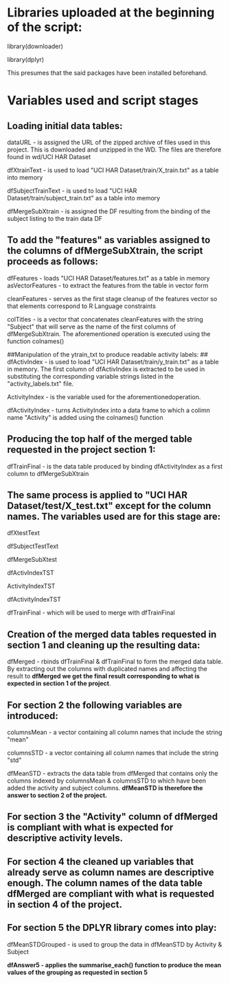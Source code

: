 # Libraries uploaded at the beginning of the script: #
library(downloader)

library(dplyr)

This presumes that the said packages have been installed beforehand.

# Variables used and script stages #
## Loading initial data tables: ##
dataURL - is assigned the URL of the zipped archive of files used in this project. This is downloaded and unzipped in the WD. The files are therefore found in wd/UCI HAR Dataset

dfXtrainText - is used to load "UCI HAR Dataset/train/X_train.txt" as a table into memory

dfSubjectTrainText - is used to load "UCI HAR Dataset/train/subject_train.txt" as a table into memory

dfMergeSubXtrain - is assigned the DF resulting from the binding of the subject listing to the train data DF

## To add the "features" as variables assigned to the columns of dfMergeSubXtrain, the script proceeds as follows: ##
dfFeatures - loads "UCI HAR Dataset/features.txt" as a table in memory
asVectorFeatures - to extract the features from the table in vector form

cleanFeatures - serves as the first stage cleanup of the features vector so that elements correspond to R Language constraints

colTitles - is a vector that concatenates cleanFeatures with the string "Subject" that will serve as the name of the first columns of dfMergeSubXtrain. The aforementioned operation is executed using the function colnames()
 
##Manipulation of the ytrain_txt to produce readable activity labels: ##
dfActivIndex - is used to load "UCI HAR Dataset/train/y_train.txt" as a table in memory. 
The first column of dfActivIndex is extracted to be used in substituting the corresponding variable strings listed in the "activity_labels.txt" file.

ActivityIndex - is the variable used for the aforementionedoperation.

dfActivityIndex - turns ActivityIndex into a data frame to which a colimn name "Activity" is added using the colnames() function

## Producing the top half of the merged table requested in the project section 1: ##
dfTrainFinal - is the data table produced by binding dfActivityIndex as a first column to dfMergeSubXtrain

## The same process is applied to "UCI HAR Dataset/test/X_test.txt" except for the column names. The variables used are for this stage are: ##
dfXtestText

dfSubjectTestText

dfMergeSubXtest

dfActivIndexTST

ActivityIndexTST

dfActivityIndexTST

dfTrainFinal - which will be used to merge with dfTrainFinal 

## Creation of the merged data tables requested in section 1 and cleaning up the resulting data: ##
dfMerged - rbinds dfTrainFinal & dfTrainFinal to form the merged data table. By extracting out the columns with duplicated names and affecting the result to **dfMerged we get the final result corresponding to what is expected in section 1 of the project**.

## For section 2 the following variables are introduced: ##
columnsMean - a vector containing all column names that include the string "mean"

columnsSTD - a vector containing all column names that include the string "std"

dfMeanSTD - extracts the data table from dfMerged that contains only the columns indexed by columnsMean & columnsSTD to which have been added the activity and subject columns.
**dfMeanSTD is therefore the answer to section 2 of the project.**

## For section 3 the "Activity" column of dfMerged is compliant with what is expected for descriptive activity levels. ##

## For section 4 the cleaned up variables that already serve as column names are descriptive enough. The column names of the data table dfMerged are compliant with what is requested in section 4 of the project. ##

## For section 5 the DPLYR library comes into play: ##
dfMeanSTDGrouped - is used to group the data in dfMeanSTD by Activity & Subject

**dfAnswer5 - applies the summarise_each() function to produce the mean values of the grouping as requested in section 5**


